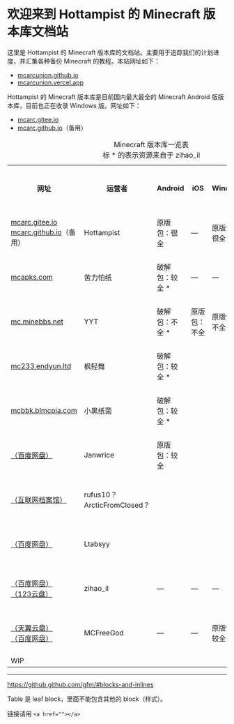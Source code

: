 # 欢迎来到 Hottampist 的 Minecraft 版本库文档站
这里是 Hottampist 的 Minecraft 版本库的文档站。主要用于追踪我们的计划进度，并汇集各种备份 Minecraft 的教程。本站网址如下：
 - [mcarcunion.github.io](https://mcarcunion.github.io/)
 - [mcarcunion.vercel.app](https://mcarcunion.vercel.app/)

Hottampist 的 Minecraft 版本库是目前国内最大最全的 Minecraft Android 版版本库，目前也正在收录 Windows 版。网址如下：
 - [mcarc.gitee.io](https://mcarc.gitee.io/)
 - [mcarc.github.io](https://mcarc.github.io/)（备用）

<table>
  <caption>Minecraft 版本库一览表<br>标 * 的表示资源来自于 zihao_il</caption>
  <tr>
    <th>网址</th>
    <th>运营者</th>
    <th>Android</th>
    <th>iOS</th>
    <th>Windows</th>
    <th>教育版 Android</th>
    <th>维护状态</th>
  </tr>
  <tr>
    <td><a href="https://mcarc.gitee.io/">mcarc.gitee.io</a><br><a href="https://mcarc.github.io/">mcarc.github.io</a>（备用）</td>
    <td>Hottampist</td>
    <td>原版包：很全</td>
    <td>—</td>
    <td>原版包：很全</td>
    <td>—</td>
    <td>正在维护</td>
  </tr>
  <tr>
    <td><a href="https://mcapks.com/">mcapks.com</a></td>
    <td>苦力怕纸</td>
    <td>破解包：较全 *</td>
    <td>—</td>
    <td>—</td>
    <td>—</td>
    <td>正在维护</td>
  </tr>
  <tr>
    <td><a href="https://mc.minebbs.net/">mc.minebbs.net</a></td>
    <td>YYT</td>
    <td>破解包：不全 *</td>
    <td>原版包：不全</td>
    <td>原版包：不全</td>
    <td>—</td>
    <td>正在维护</td>
  </tr>
  <tr>
    <td><a href="https://mc233.endyun.ltd/">mc233.endyun.ltd</a></td>
    <td>枫轻舞</td>
    <td>破解包：较全 *</td>
    <td></td>
    <td></td>
    <td></td>
    <td>正在维护</td>
  </tr>
  <tr>
    <td><a href="https://mcbbk.blmcpia.com">mcbbk.blmcpia.com</a></td>
    <td>小黑纸菌</td>
    <td>破解包：较全 *</td>
    <td></td>
    <td></td>
    <td></td>
    <td>正在维护</td>
  </tr>
  <tr>
    <td><a href="https://pan.baidu.com/s/1NQPY3LK0tPMCNGW7xOLgkA?pwd=49r1">（百度网盘）</a></td>
    <td>Janwrice</td>
    <td>原版包：较全</td>
    <td></td>
    <td></td>
    <td>原版包：不全</td>
    <td>停止维护</td>
  </tr>
  <tr>
    <td><a href="https://archive.org/details/MCPEAlpha">（互联网档案馆）</a></td>
    <td>rufus10？ArcticFromClosed？</td>
    <td></td>
    <td></td>
    <td></td>
    <td></td>
    <td>停止维护</td>
  </tr>
  <tr>
    <td><a href="https://pan.baidu.com/s/1s1e_pRfRQ3d3ypsS1MkTPQ?pwd=o3g5">（百度网盘）</a></td>
    <td>Ltabsyy</td>
    <td></td>
    <td></td>
    <td></td>
    <td></td>
    <td>停止维护</td>
  </tr>
  <tr>
    <td><a href="https://pan.baidu.com/s/1mqGUtrtM76K7jKRsJYQEYw?pwd=2333">（百度网盘）</a><br><a href="https://www.123pan.com/s/dhm9-jJN0A">（123云盘）</a></td>
    <td>zihao_il</td>
    <td>—</td>
    <td>—</td>
    <td>—</td>
    <td>原版包：较全</td>
    <td>正在维护</td>
  </tr>
  <tr>
    <td><a href="https://cloud.189.cn/t/VZJjy2Y77NBb">（天翼云盘）</a><br><a href="https://pan.baidu.com/s/1W-ZtXEHXNRdOs7PD6JdRxQ">（百度网盘）</a></td>
    <td>MCFreeGod</td>
    <td>—</td>
    <td>—</td>
    <td>原版包：较全</td>
    <td>—</td>
    <td>停止维护</td>
  </tr>
  <!-- <tr>
    <td><a href=""></a></td>
    <td></td>
    <td></td>
    <td></td>
    <td></td>
    <td></td>
    <td>xx维护</td>
  </tr> -->
  <tr>
    <td colspan="7">WIP</td>
  </tr>
</table>

----

https://github.github.com/gfm/#blocks-and-inlines

Table 是 leaf block，里面不能包含其他的 block（样式）。

链接请用 <code>\<a href="">\</a></code>

<!-- ## Welcome to GitHub Pages

You can use the [editor on GitHub](https://github.com/MCArcUnion/MCArcUnion.github.io/edit/main/index.md) to maintain and preview the content for your website in Markdown files.

Whenever you commit to this repository, GitHub Pages will run [Jekyll](https://jekyllrb.com/) to rebuild the pages in your site, from the content in your Markdown files.

### Markdown

Markdown is a lightweight and easy-to-use syntax for styling your writing. It includes conventions for

```markdown
Syntax highlighted code block

# Header 1
## Header 2
### Header 3

- Bulleted
- List

1. Numbered
2. List

**Bold** and _Italic_ and `Code` text

[Link](url) and ![Image](src)
```

For more details see [Basic writing and formatting syntax](https://docs.github.com/en/github/writing-on-github/getting-started-with-writing-and-formatting-on-github/basic-writing-and-formatting-syntax).

### Jekyll Themes

Your Pages site will use the layout and styles from the Jekyll theme you have selected in your [repository settings](https://github.com/MCArcUnion/MCArcUnion.github.io/settings/pages). The name of this theme is saved in the Jekyll `_config.yml` configuration file.

### Support or Contact

Having trouble with Pages? Check out our [documentation](https://docs.github.com/categories/github-pages-basics/) or [contact support](https://support.github.com/contact) and we’ll help you sort it out. -->
